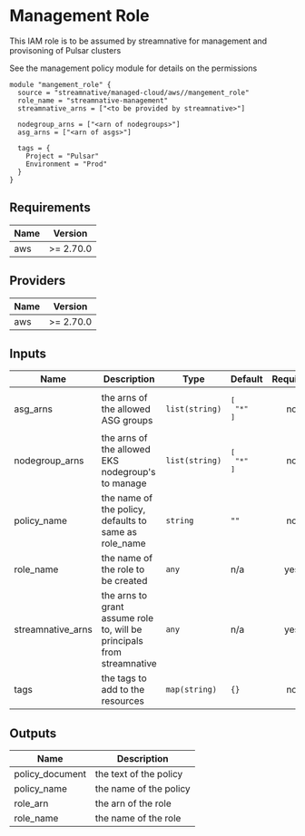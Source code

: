 # Management Role

This IAM role is to be assumed by streamnative for management and provisoning of Pulsar clusters

See the management policy module for details on the permissions

```
module "mangement_role" {
  source = "streamnative/managed-cloud/aws//mangement_role"
  role_name = "streamnative-management"
  streamnative_arns = ["<to be provided by streamnative>"]

  nodegroup_arns = ["<arn of nodegroups>"]
  asg_arns = ["<arn of asgs>"]

  tags = {
    Project = "Pulsar"
    Environment = "Prod"
  }
}
```

## Requirements

| Name | Version |
|------|---------|
| aws | >= 2.70.0 |

## Providers

| Name | Version |
|------|---------|
| aws | >= 2.70.0 |

## Inputs

| Name | Description | Type | Default | Required |
|------|-------------|------|---------|:--------:|
| asg\_arns | the arns of the allowed ASG groups | `list(string)` | <pre>[<br>  "*"<br>]</pre> | no |
| nodegroup\_arns | the arns of the allowed EKS nodegroup's to manage | `list(string)` | <pre>[<br>  "*"<br>]</pre> | no |
| policy\_name | the name of the policy, defaults to same as role\_name | `string` | `""` | no |
| role\_name | the name of the role to be created | `any` | n/a | yes |
| streamnative\_arns | the arns to grant assume role to, will be principals from streamnative | `any` | n/a | yes |
| tags | the tags to add to the resources | `map(string)` | `{}` | no |

## Outputs

| Name | Description |
|------|-------------|
| policy\_document | the text of the policy |
| policy\_name | the name of the policy |
| role\_arn | the arn of the role |
| role\_name | the name of the role |


